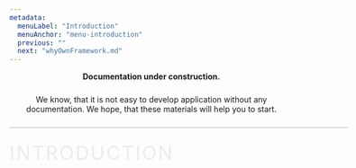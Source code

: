 ```yaml
---
metadata:
  menuLabel: "Introduction"
  menuAnchor: "menu-introduction"
  previous: ""
  next: "whyOwnFramework.md"
---
```


<p style="text-align: center;">
<b>Documentation under construction.</b>
</p>
<p style="text-align: center; margin: 24px 0px 24px 0px">
We know, that it is not easy to develop application without any documentation. We hope, that these materials will help you to start.
</p>
<div style="width: 600px; height: 1px; background: #bdbdbd; margin: auto; margin-bottom:24px"></div>
<div id='menu-introduction' style='font-size: 34px; font-weight:400; color: #ececed; letter-spacing: 2.5px; padding-bottom: 10px'>INTRODUCTION</div>